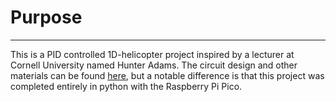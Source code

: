 # Purpose

---

This is a PID controlled 1D-helicopter project inspired by a lecturer at Cornell University named Hunter Adams. The
circuit design and other materials can be found [here](https://vanhunteradams.com/Pico/Helicopter/Helicopter.html), but
a notable difference is that this project was completed entirely in python with the Raspberry Pi Pico.